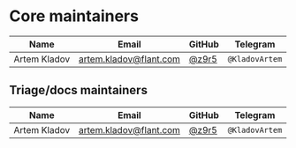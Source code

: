 # Core maintainers

| Name             | Email                     | GitHub                                                 | Telegram
|------------------|---------------------------|--------------------------------------------------------|--------------------------------------
| Artem Kladov     | artem.kladov@flant.com       | [@z9r5](https://github.com/z9r5)                        | `@KladovArtem`

## Triage/docs maintainers

| Name                  | Email                        | GitHub                                                     | Telegram
|-----------------------|------------------------------|------------------------------------------------------------|--------------------------------------
| Artem Kladov          | artem.kladov@flant.com       | [@z9r5](https://github.com/z9r5)                           | `@KladovArtem`
